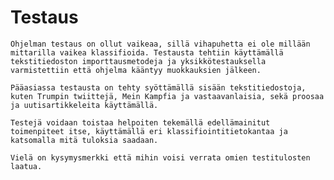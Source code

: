 # Testaus

    Ohjelman testaus on ollut vaikeaa, sillä vihapuhetta ei ole millään mittarilla vaikea klassifioida. Testausta tehtiin käyttämällä tekstitiedoston importtausmetodeja ja yksikkötestauksella varmistettiin että ohjelma kääntyy muokkauksien jälkeen.
    
    Pääasiassa testausta on tehty syöttämällä sisään tekstitiedostoja, kuten Trumpin twiittejä, Mein Kampfia ja vastaavanlaisia, sekä proosaa ja uutisartikkeleita käyttämällä. 
    
    Testejä voidaan toistaa helpoiten tekemällä edellämainitut toimenpiteet itse, käyttämällä eri klassifiointitietokantaa ja katsomalla mitä tuloksia saadaan.
    
    Vielä on kysymysmerkki että mihin voisi verrata omien testitulosten laatua.
